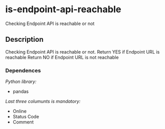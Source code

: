 # is-endpoint-api-reachable

Checking Endpoint API is reachable or not

## Description

Checking Endpoint API is reachable or not.
Return YES if Endpoint URL is reachable
Return NO if Endpoint URL is not reachable

### Dependences

*Python library:*

- pandas

*Last three columunts is mandatory:*

- Online
- Status Code
- Comment
